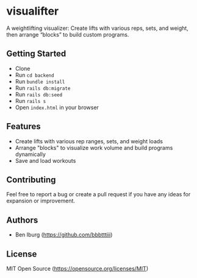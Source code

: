 # visualifter
A weightlifting visualizer: Create lifts with various reps, sets, and weight, then arrange “blocks” to build custom programs.

## Getting Started

- Clone
- Run `cd backend`
- Run `bundle install`
- Run `rails db:migrate`
- Run `rails db:seed`
- Run `rails s`
- Open `index.html` in your browser

## Features

- Create lifts with various rep ranges, sets, and weight loads
- Arrange "blocks" to visualize work volume and build programs dynamically
- Save and load workouts

## Contributing

Feel free to report a bug or create a pull request if you have any ideas for expansion or improvement.

## Authors

- Ben Iburg (https://github.com/bbbtttiii)

## License

MIT Open Source (https://opensource.org/licenses/MIT)